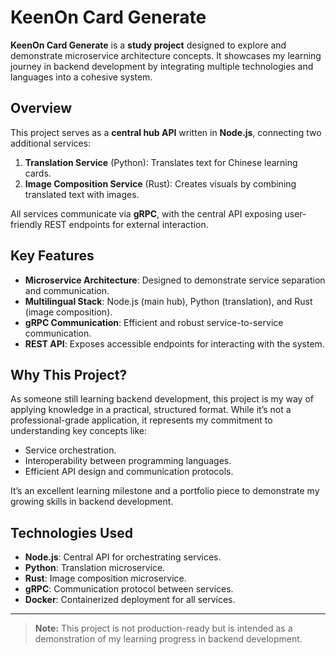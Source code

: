 # KeenOn Card Generate

**KeenOn Card Generate** is a **study project** designed to explore and demonstrate microservice architecture concepts. It showcases my learning journey in backend development by integrating multiple technologies and languages into a cohesive system.

## Overview

This project serves as a **central hub API** written in **Node.js**, connecting two additional services:
1. **Translation Service** (Python): Translates text for Chinese learning cards.
2. **Image Composition Service** (Rust): Creates visuals by combining translated text with images.

All services communicate via **gRPC**, with the central API exposing user-friendly REST endpoints for external interaction.

## Key Features
- **Microservice Architecture**: Designed to demonstrate service separation and communication.
- **Multilingual Stack**: Node.js (main hub), Python (translation), and Rust (image composition).
- **gRPC Communication**: Efficient and robust service-to-service communication.
- **REST API**: Exposes accessible endpoints for interacting with the system.

## Why This Project?

As someone still learning backend development, this project is my way of applying knowledge in a practical, structured format. While it’s not a professional-grade application, it represents my commitment to understanding key concepts like:
- Service orchestration.
- Interoperability between programming languages.
- Efficient API design and communication protocols.

It’s an excellent learning milestone and a portfolio piece to demonstrate my growing skills in backend development.

## Technologies Used
- **Node.js**: Central API for orchestrating services.
- **Python**: Translation microservice.
- **Rust**: Image composition microservice.
- **gRPC**: Communication protocol between services.
- **Docker**: Containerized deployment for all services.

---

> **Note:** This project is not production-ready but is intended as a demonstration of my learning progress in backend development.
